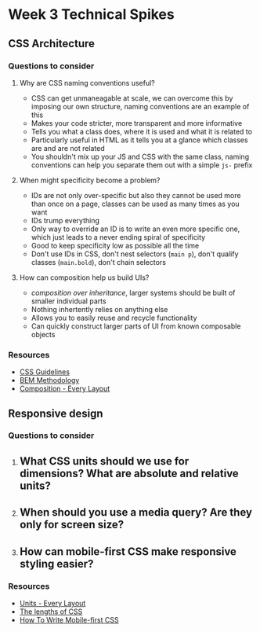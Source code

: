 # Week 3 Technical Spikes

## CSS Architecture

### Questions to consider 

1. Why are CSS naming conventions useful?
    - CSS can get unmaneagable at scale, we can overcome this by imposing our own structure, naming conventions are an example of this
    - Makes your code stricter, more transparent and more informative
    - Tells you what a class does, where it is used and what it is related to
    - Particularly useful in HTML as it tells you at a glance which classes are and are not related
    - You shouldn't mix up your JS and CSS with the same class, naming conventions can help you separate them out with a simple `js-` prefix

2. When might specificity become a problem?
    - IDs are not only over-specific but also they cannot be used more than once on a page, classes can be used as many times as you want
    - IDs trump everything
    - Only way to override an ID is to write an even more specific one, which just leads to a never ending spiral of specificity
    - Good to keep specificity low as possible all the time
    - Don't use IDs in CSS, don't nest selectors (`main p`), don't qualify classes (`main.bold`), don't chain selectors

3. How can composition help us build UIs?
    - *composition over inheritance*, larger systems should be built of smaller individual parts
    - Nothing inhertently relies on anything else
    - Allows you to easily reuse and recycle functionality
    - Can quickly construct larger parts of UI from known composable objects

### Resources

- [CSS Guidelines](https://cssguidelin.es/)
- [BEM Methodology](http://getbem.com/introduction/)
- [Composition - Every Layout](https://every-layout.dev/rudiments/composition/)

## Responsive design

### Questions to consider 

1. What CSS units should we use for dimensions? What are absolute and relative units?
    - 

2. When should you use a media query? Are they only for screen size?
    - 

3. How can mobile-first CSS make responsive styling easier?
    -  

### Resources

- [Units - Every Layout](https://every-layout.dev/rudiments/units//)
- [The lengths of CSS](https://css-tricks.com/the-lengths-of-css/)
- [How To Write Mobile-first CSS](https://zellwk.com/blog/how-to-write-mobile-first-css/)